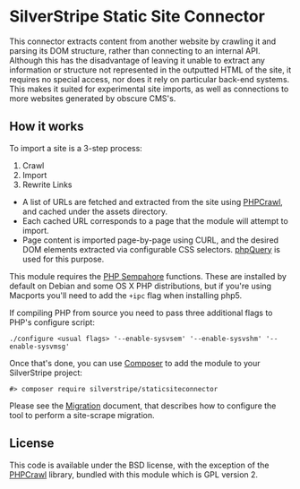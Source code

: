 # SilverStripe Static Site Connector

This connector extracts content from another website by crawling it and parsing its DOM structure, rather than connecting to an internal API.
Although this has the disadvantage of leaving it unable to extract any information or structure not represented in the outputted HTML of the site, it requires no special access, nor does it rely on particular back-end systems.
This makes it suited for experimental site imports, as well as connections to more websites generated by obscure CMS's.

## How it works

To import a site is a 3-step process:

 1. Crawl
 2. Import
 3. Rewrite Links

 * A list of URLs are fetched and extracted from the site using [PHPCrawl](http://cuab.de/), and cached under the assets directory.
 * Each cached URL corresponds to a page that the module will attempt to import.
 * Page content is imported page-by-page using CURL, and the desired DOM elements extracted via configurable CSS selectors. [phpQuery](http://code.google.com/p/phpquery/) is used for this purpose.

This module requires the [PHP Sempahore](http://php.net/manual/en/book.sem.php) functions.
These are installed by default on Debian and some OS X PHP distributions, but if you're using Macports you'll need to add the `+ipc` flag when installing php5.

If compiling PHP from source you need to pass three additional flags to PHP's configure script:

	./configure <usual flags> '--enable-sysvsem' '--enable-sysvshm' '--enable-sysvmsg'

Once that's done, you can use [Composer](http://getcomposer.org) to add the module to your SilverStripe project:

    #> composer require silverstripe/staticsiteconnector

Please see the [Migration](docs/en/migration.md) document, that describes how to configure the tool to perform a site-scrape migration.

License
-------

This code is available under the BSD license, with the exception of the [PHPCrawl](http://cuab.de/) library, bundled with this module which is GPL version 2.
